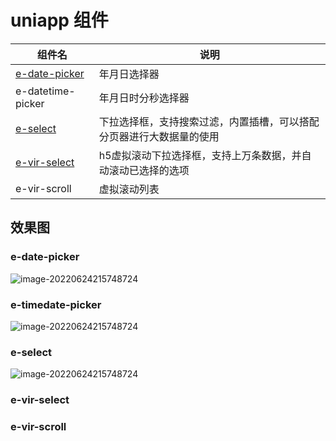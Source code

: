 # uniapp 组件

| 组件名                                                    | 说明                                                         |
| --------------------------------------------------------- | ------------------------------------------------------------ |
| [e-date-picker](https://ext.dcloud.net.cn/plugin?id=8362) | 年月日选择器                                                 |
| e-datetime-picker                                         | 年月日时分秒选择器                                           |
| [e-select](https://ext.dcloud.net.cn/plugin?id=8347)      | 下拉选择框，支持搜索过滤，内置插槽，可以搭配分页器进行大数据量的使用 |
| [e-vir-select](https://ext.dcloud.net.cn/plugin?id=8347)  | h5虚拟滚动下拉选择框，支持上万条数据，并自动滚动已选择的选项 |
| e-vir-scroll                                              | 虚拟滚动列表                                                 |

## 效果图

### e-date-picker

![image-20220624215748724](https://github.com/zqy233/uniapp-components/blob/master/e-date-picker/%E6%95%88%E6%9E%9C%E5%9B%BE1.png)

### e-timedate-picker

![image-20220624215748724](https://github.com/zqy233/uniapp-components/blob/master/e-datetime-picker/%E6%95%88%E6%9E%9C%E5%9B%BE.png)

### e-select

![image-20220624215748724](https://github.com/zqy233/uniapp-components/blob/master/e-select/%E6%95%88%E6%9E%9C%E5%9B%BE.png)

### e-vir-select

### e-vir-scroll

